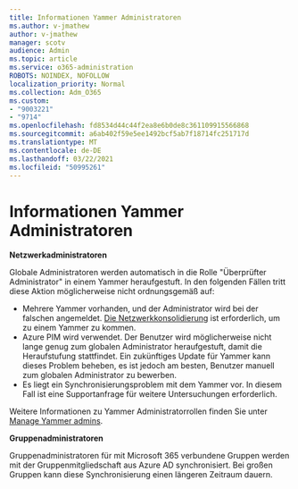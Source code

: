 ```yaml
---
title: Informationen Yammer Administratoren
ms.author: v-jmathew
author: v-jmathew
manager: scotv
audience: Admin
ms.topic: article
ms.service: o365-administration
ROBOTS: NOINDEX, NOFOLLOW
localization_priority: Normal
ms.collection: Adm_O365
ms.custom:
- "9003221"
- "9714"
ms.openlocfilehash: fd8534d44c44f2ea8e6b0de8c361109915566868
ms.sourcegitcommit: a6ab402f59e5ee1492bcf5ab7f18714fc251717d
ms.translationtype: MT
ms.contentlocale: de-DE
ms.lasthandoff: 03/22/2021
ms.locfileid: "50995261"
---
```

# <a name="about-yammer-admins"></a>Informationen Yammer Administratoren

**Netzwerkadministratoren**

Globale Administratoren werden automatisch in die Rolle "Überprüfter Administrator" in einem Yammer heraufgestuft. In den folgenden Fällen tritt diese Aktion möglicherweise nicht ordnungsgemäß auf:

- Mehrere Yammer vorhanden, und der Administrator wird bei der falschen angemeldet. [Die Netzwerkkonsolidierung](https://docs.microsoft.com/yammer/configure-your-yammer-network/consolidate-multiple-yammer-networks) ist erforderlich, um zu einem Yammer zu kommen.
- Azure PIM wird verwendet. Der Benutzer wird möglicherweise nicht lange genug zum globalen Administrator heraufgestuft, damit die Heraufstufung stattfindet. Ein zukünftiges Update für Yammer kann dieses Problem beheben, es ist jedoch am besten, Benutzer manuell zum globalen Administrator zu bewerben.
- Es liegt ein Synchronisierungsproblem mit dem Yammer vor. In diesem Fall ist eine Supportanfrage für weitere Untersuchungen erforderlich.

Weitere Informationen zu Yammer Administratorrollen finden Sie unter [Manage Yammer admins](https://docs.microsoft.com/yammer/manage-yammer-users/manage-yammer-admins).

**Gruppenadministratoren**

Gruppenadministratoren für mit Microsoft 365 verbundene Gruppen werden mit der Gruppenmitgliedschaft aus Azure AD synchronisiert. Bei großen Gruppen kann diese Synchronisierung einen längeren Zeitraum dauern.
